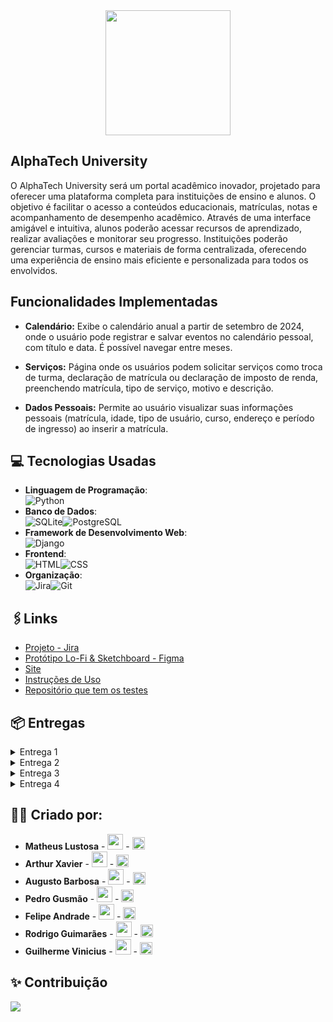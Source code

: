 <div align="center">
<img src="https://github.com/user-attachments/assets/63de21b1-4a13-4c3c-9085-8fb93827e6fb" width="200px"style=> 
</div>



## AlphaTech University 

O AlphaTech University será um portal acadêmico inovador, projetado para oferecer uma plataforma completa para instituições de ensino e alunos. O objetivo é facilitar o acesso a conteúdos educacionais, matrículas, notas e acompanhamento de desempenho acadêmico. Através de uma interface amigável e intuitiva, alunos poderão acessar recursos de aprendizado, realizar avaliações e monitorar seu progresso. Instituições poderão gerenciar turmas, cursos e materiais de forma centralizada, oferecendo uma experiência de ensino mais eficiente e personalizada para todos os envolvidos.

## Funcionalidades Implementadas

- **Calendário:** Exibe o calendário anual a partir de setembro de 2024, onde o usuário pode registrar e salvar eventos no calendário pessoal, com título e data. É possível navegar entre meses.

- **Serviços:** Página onde os usuários podem solicitar serviços como troca de turma, declaração de matrícula ou declaração de imposto de renda, preenchendo matrícula, tipo de serviço, motivo e descrição.

- **Dados Pessoais:** Permite ao usuário visualizar suas informações pessoais (matrícula, idade, tipo de usuário, curso, endereço e período de ingresso) ao inserir a matrícula.




## 💻 Tecnologias Usadas
- **Linguagem de Programação**:<br>![Python](https://img.shields.io/badge/Python-3776AB?style=for-the-badge&logo=python&logoColor=white)
- **Banco de Dados**:<br>![SQLite](https://img.shields.io/badge/SQLite-003B57?style=for-the-badge&logo=sqlite&logoColor=white)![PostgreSQL](https://img.shields.io/badge/PostgreSQL-336791?style=for-the-badge&logo=postgresql&logoColor=white)
- **Framework de Desenvolvimento Web**:<br>![Django](https://img.shields.io/badge/Django-092E20?style=for-the-badge&logo=django&logoColor=white)
- **Frontend**:<br>![HTML](https://img.shields.io/badge/HTML5-E34F26?style=for-the-badge&logo=html5&logoColor=white)![CSS](https://img.shields.io/badge/CSS3-1572B6?style=for-the-badge&logo=css3&logoColor=white)
- **Organização**:<br>![Jira](https://img.shields.io/badge/Jira-0052CC?style=for-the-badge&logo=jira&logoColor=white)![Git](https://img.shields.io/badge/git-%23F05033.svg?style=for-the-badge&logo=git&logoColor=white)

## 🖇️Links 
-  [Projeto - Jira](https://cesar-team-c925b8yd.atlassian.net/jira/software/projects/AW/boards/5?atlOrigin=eyJpIjoiOGQyNjQxNmVlNzYxNDUzNmEwMDA5Y2Y4YTZiMmVkMmEiLCJwIjoiaiJ9)
-  [Protótipo Lo-Fi & Sketchboard - Figma](https://www.figma.com/design/7uEuFDZ5T9I2HeTYMGfnR9/FDS-Entrega-1?node-id=0-1&t=nimLCI6xdHeemn50-1)
- [Site](https://alphatech-btdjdsgcg6dff6f4.brazilsouth-01.azurewebsites.net)
- [Instruções de Uso](https://docs.google.com/document/d/1c1OgO7LOwW2Inl0H0sZEEPRcILvZiO6kl6c-bOLQv3Y/edit?usp=sharing)
- [Repositório que tem os testes](https://github.com/pedroguswander/FDS)

## 📦 Entregas

<details>
<summary>Entrega 1</summary>
<ul>
    <li><a href="Backlog.md">Print do Backlog das histórias</a></li>
    <li><a href="https://youtu.be/NCyXO3E3Ow8">Screencast do Protótipo Lo-Fi</a></li>
    <li><a href="https://www.figma.com/design/7uEuFDZ5T9I2HeTYMGfnR9/FDS-Entrega-1?node-id=0-1&t=nimLCI6xdHeemn50-1">Protótipo Lo-Fi & Sketchboard - Figma - Sprint 1</a></li>
    <li><a href="Quadro.md">Quadro da Sprint 1 inicializada</a></li>
</ul>
</details>

<details>
<summary>Entrega 2</summary>
<ul>
    <li><a href="https://youtu.be/Sw1efqT8uFA">Screencast - Entrega 2</a></li>
    <li><a href="https://alphatech-btdjdsgcg6dff6f4.brazilsouth-01.azurewebsites.net">Deploy na Azure</a></li>
    <li><a href="imgdump2/diagrama-entrega-2-(3).png" >Diagrama de Atividade do Sistema</a></li>
    <li><a href="imgdump2/backlog-entrega-2-(3).png" >Print do Backlog do Projeto</a></li>
    <li><a href="imgdump2/sprint-entrega-2-(2).png" >Print do Quadro da Sprint</a></li>
</ul>
</details>

<details>
<summary>Entrega 3</summary>
<ul>
    <li><a href="https://youtu.be/LULYURbCteA">Screencast - Entrega 3</a></li>
    <li><a href="https://www.youtube.com/watch?v=qXClMq3jBNc">Screencast do Protótipo Lo-Fi da Sprint 2</a></li>
    <li><a href="https://youtu.be/AvaXF9_lieA?si=TchtwCMdaPlraZcD">Screencast dos Testes - Sprint 1 e 2</a></li>
    <li><a href="https://www.figma.com/design/7uEuFDZ5T9I2HeTYMGfnR9/FDS-Entrega-1?node-id=0-1&t=nimLCI6xdHeemn50-1">Protótipo Lo-Fi & Sketchboard - Figma - Sprint 2</a></li>
    <li><a href="imgdump2/quadro-sprint2.png">Print do Quadro da Sprint 2 </a></li>
    <li><a href="imgdump2/backlog-sprint2.png">Print do Backlog da Sprint 2 </a></li>
</ul>
</details>
<details>
<summary>Entrega 4</summary>
<ul>
    <li><a href="">Screencast - Entrega 4</a></li>
    <li><a href="imgdump2/bugtrackerABERTO.jpg">Bug Tracker Aberto</a></li>
    <li><a href="imgdump2/bugtrackerFECHADO.jpeg">Bug Tracker Fechado</a></li>
    <li><a href="https://github.com/MatheusLustosa/FDS/blob/main/contributing.md">contributing.md</a></li>
    <li><a href="https://youtu.be/bRqVHxtG86Q">Screencast do Protótipo Lo-Fi da Sprint 3</a></li>
    <li><a href="imgdump2/quadrosprint3-1.png">Print do Quadro da Sprint 3 - Primeira Parte </a></li>
    <li><a href="imgdump2/quadrosprint3-2.png">Print do Quadro da Sprint 3 - Segunda Parte </a></li>
    <li><a href="imgdump2/backlog-entrega4.png">Print do Backlog da Sprint 3 </a></li>
</ul>
</details>

## 🙋‍♂️ Criado por:

- **Matheus Lustosa** - <a href="mailto:mclc3@cesar.school"><img src="https://github.com/user-attachments/assets/d910e050-b74b-4dfd-9c58-bd3e6be60e8b" width="25"></a> - <a href="https://www.linkedin.com/in/matheus-lustosa-827010242/"><img src="https://upload.wikimedia.org/wikipedia/commons/c/ca/LinkedIn_logo_initials.png" width="20"></a>
- **Arthur Xavier** - <a href="mailto:axrm@cesar.school"><img src="https://github.com/user-attachments/assets/d910e050-b74b-4dfd-9c58-bd3e6be60e8b" width="25"></a> - <a href="https://www.linkedin.com/in/arthur-xavier-143389304?utm_source=share&utm_campaign=share_via&utm_content=profile&utm_medium=android_app "><img src="https://upload.wikimedia.org/wikipedia/commons/c/ca/LinkedIn_logo_initials.png" width="20"></a>
- **Augusto Barbosa** - <a href="mailto:abc4@cesar.school"><img src="https://github.com/user-attachments/assets/d910e050-b74b-4dfd-9c58-bd3e6be60e8b" width="25"></a> - <a href="https://br.linkedin.com/in/augusto-barbosa-90550b2b8"><img src="https://upload.wikimedia.org/wikipedia/commons/c/ca/LinkedIn_logo_initials.png" width="20"></a>
- **Pedro Gusmão** - <a href="mailto:padg@cesar.school"><img src="https://github.com/user-attachments/assets/d910e050-b74b-4dfd-9c58-bd3e6be60e8b" width="25"></a> - <a href="https://github.com/MatheusLustosa/FDS"><img src="https://upload.wikimedia.org/wikipedia/commons/c/ca/LinkedIn_logo_initials.png" width="20"></a>
- **Felipe Andrade** - <a href="mailto:frca2@cesar.school"><img src="https://github.com/user-attachments/assets/d910e050-b74b-4dfd-9c58-bd3e6be60e8b" width="25"></a> - <a href="https://github.com/MatheusLustosa/FDS"><img src="https://upload.wikimedia.org/wikipedia/commons/c/ca/LinkedIn_logo_initials.png" width="20"></a>
- **Rodrigo Guimarães** - <a href="mailto:rgp2@cesar.school"><img src="https://github.com/user-attachments/assets/d910e050-b74b-4dfd-9c58-bd3e6be60e8b" width="25"></a> - <a href="https://www.linkedin.com/in/rodrigo-guimar%C3%A3es-6aa431201/"><img src="https://upload.wikimedia.org/wikipedia/commons/c/ca/LinkedIn_logo_initials.png" width="20"></a>
- **Guilherme Vinicius** - <a href="mailto:gvrs@cesar.school"><img src="https://github.com/user-attachments/assets/d910e050-b74b-4dfd-9c58-bd3e6be60e8b" width="25"></a> - <a href="https://www.linkedin.com/in/guilherme-vin%C3%ADcius-3a07882b7/"><img src="https://upload.wikimedia.org/wikipedia/commons/c/ca/LinkedIn_logo_initials.png" width="20"></a>

## ✨ Contribuição
<a href="https://github.com/MatheusLustosa/FDS/graphs/contributors">
  <img src="https://contrib.rocks/image?repo=MatheusLustosa/FDS" />
</a>
